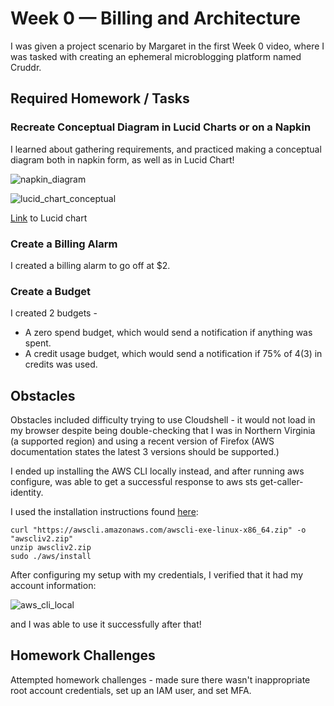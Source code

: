 # Week 0 — Billing and Architecture

I was given a project scenario by Margaret in the first Week 0 video, where I was tasked with creating an ephemeral microblogging platform named Cruddr.

## Required Homework / Tasks


### Recreate Conceptual Diagram in Lucid Charts or on a Napkin

I learned about gathering requirements, and practiced making a conceptual diagram both in napkin form, as well as in Lucid Chart!

![napkin_diagram](https://user-images.githubusercontent.com/125823746/222904671-9bce686c-b79e-44b9-a3fe-4443abbeb452.png)




![lucid_chart_conceptual](https://user-images.githubusercontent.com/125823746/220016278-7d1a4d88-d453-4758-a86b-09e73cd4a107.png)

[Link](https://lucid.app/lucidchart/38f91f7f-1fbf-462f-9a79-95c049e92218/edit?viewport_loc=464%2C-272%2C2219%2C1047%2C0_0&invitationId=inv_c3b3a6fa-2c56-4bd1-a690-5b83e93ee8a4) to Lucid chart

### Create a Billing Alarm

I created a billing alarm to go off at $2.





### Create a Budget

I created 2 budgets - 

- A zero spend budget, which would send a notification if anything was spent.
- A credit usage budget, which would send a notification if 75% of $4 ($3) in credits was used.








## Obstacles

Obstacles included difficulty trying to use Cloudshell - it would not load in my browser despite being double-checking that I was in Northern Virginia (a supported region) and using a recent version of Firefox (AWS documentation states the latest 3 versions should be supported.)

I ended up installing the AWS CLI locally instead, and after running aws configure, was able to get a successful response to aws sts get-caller-identity.

I used the installation instructions found [here](https://docs.aws.amazon.com/cli/latest/userguide/getting-started-install.html):

```
curl "https://awscli.amazonaws.com/awscli-exe-linux-x86_64.zip" -o "awscliv2.zip"
unzip awscliv2.zip
sudo ./aws/install
```

After configuring my setup with my credentials, I verified that it had my account information:




![aws_cli_local](https://user-images.githubusercontent.com/125823746/222904382-6c1ba8da-7de9-493e-b17d-dd1b8506c311.png)


and I was able to use it successfully after that!

## Homework Challenges

Attempted homework challenges - made sure there wasn't inappropriate root account credentials, set up an IAM user, and set MFA.
